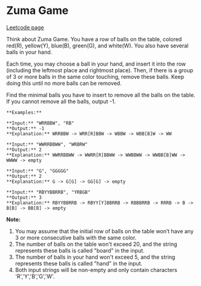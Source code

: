 # Zuma Game
[Leetcode page](https://leetcode.com/problems/zuma-game/description)

Think about Zuma Game. You have a row of balls on the table, colored red(R),
yellow(Y), blue(B), green(G), and white(W). You also have several balls in
your hand.

Each time, you may choose a ball in your hand, and insert it into the row
(including the leftmost place and rightmost place). Then, if there is a group
of 3 or more balls in the same color touching, remove these balls. Keep doing
this until no more balls can be removed.

Find the minimal balls you have to insert to remove all the balls on the
table. If you cannot remove all the balls, output -1.

    
    
    
    
    **Examples:**  
    
    **Input:** "WRRBBW", "RB"
    **Output:** -1
    **Explanation:** WRRBBW -> WRR[R]BBW -> WBBW -> WBB[B]W -> WW
    
    **Input:** "WWRRBBWW", "WRBRW"
    **Output:** 2
    **Explanation:** WWRRBBWW -> WWRR[R]BBWW -> WWBBWW -> WWBB[B]WW -> WWWW -> empty
    
    **Input:** "G", "GGGGG"
    **Output:** 2
    **Explanation:** G -> G[G] -> GG[G] -> empty 
    
    **Input:** "RBYYBBRRB", "YRBGB"
    **Output:** 3
    **Explanation:** RBYYBBRRB -> RBYY[Y]BBRRB -> RBBBRRB -> RRRB -> B -> B[B] -> BB[B] -> empty 
    

**Note:**  

  1. You may assume that the initial row of balls on the table won’t have any 3 or more consecutive balls with the same color.
  2. The number of balls on the table won't exceed 20, and the string represents these balls is called "board" in the input.
  3. The number of balls in your hand won't exceed 5, and the string represents these balls is called "hand" in the input.
  4. Both input strings will be non-empty and only contain characters 'R','Y','B','G','W'.

